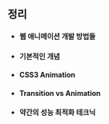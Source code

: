 ##  정리

* <h4 class="fragment">웹 애니메이션 개발 방법들</h4>
* <h4 class="fragment">기본적인 개념</h4>
* <h4 class="fragment">CSS3 Animation</h4>
* <h4 class="fragment">Transition vs Animation</h4>
* <h4 class="fragment">약간의 성능 최적화 테크닉</h4>